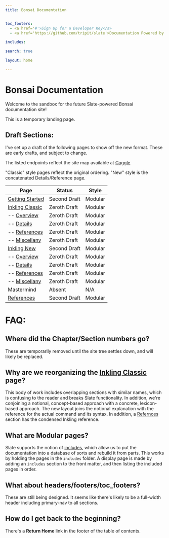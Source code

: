 ```yaml
---
title: Bonsai Documentation


toc_footers:
  - <a href='#'>Sign Up for a Developer Key</a>
  - <a href='https://github.com/tripit/slate'>Documentation Powered by Slate</a>

includes:

search: true

layout: home

---
```


# Bonsai Documentation

Welcome to the sandbox for the future Slate-powered Bonsai documentation site!

<aside class="notice">
This is a temporary landing page.
</aside>

## Draft Sections:

I've set up a draft of the following pages to show off the new format. These are early drafts, and subject to change.

The listed endpoints reflect the site map available at [Coggle](https://coggle.it/diagram/V_RLZO99g4VT4gaT/e87816a3386a4dcf961fcd2df53621233acaf8c1f3c0e2c735189ae0b0d4c90c)

"Classic" style pages reflect the original ordering. "New" style is the concatenated Details/Reference page.

| Page     | Status        | Style |
|----------|---------------|-------|
[Getting Started][1] | Second Draft | Modular
[Inkling Classic][2] | Zeroth Draft | Modular
-- [Overview][7] | Zeroth Draft | Modular
-- [Details][8] | Zeroth Draft | Modular
-- [References][9] | Zeroth Draft | Modular
-- [Miscellany][10] | Zeroth Draft | Modular
[Inkling New][3] | Second Draft | Modular
-- [Overview][11] | Zeroth Draft | Modular
-- [Details][12] | Zeroth Draft | Modular
-- [References][13] | Zeroth Draft | Modular
-- [Miscellany][14] | Zeroth Draft | Modular
Mastermind | Absent | N/A
[References][4] | Second Draft | Modular

# FAQ:

## Where did the **Chapter/Section** numbers go?

These are temporarily removed until the site tree settles down, and will likely be replaced.

## Why are we reorganizing the [Inkling Classic][2] page?

This body of work includes overlapping sections with similar names, which is confusing to the reader and breaks Slate functionality. In addition, we're conjoining a notional, concept-based approach with a concrete, lexicon-based approach. The new layout joins the notional explanation with the reference for the actual command and its syntax. In addition, a [Refernces][4] section has the condensed Inkling reference.

## What are Modular pages?

Slate supports the notion of [includes][6], which allow us to put the documentation into a database of sorts and rebuild it from parts. This works by holding the pages in the `includes` folder. A display page is made by adding an `includes` section to the front matter, and then listing the included pages in order.

## What about headers/footers/toc_footers?

These are still being designed. It seems like there's likely to be a full-width header including primary-nav to all sections.

## How do I get back to the beginning?

There's a **Return Home** link in the footer of the table of contents.

[1]: /getting_started.html "Getting Started"
[2]: /inkling_classic.html "Classic Inkling"
[3]: /inkling_everything.html "New Inkling"
[4]: /reference_everything.html "Anaconda CLI instructions"
[5]: /cli_reference.html "CLI Reference"
[6]: https://github.com/lord/slate/wiki/Using-Includes "Using Includes: Slate Documentation"
[7]: /inkling_classic.html#overview
[8]: /inkling_classic.html#details
[9]: /inkling_classic.html#inkling-reference
[10]: /inkling_classic.html#inkling-miscellany
[11]: /inkling_everything.html#overview
[12]: /inkling_everything.html#details
[13]: /inkling_everything.html#inkling-reference
[14]: /inkling_everything.html#inkling-miscellany
